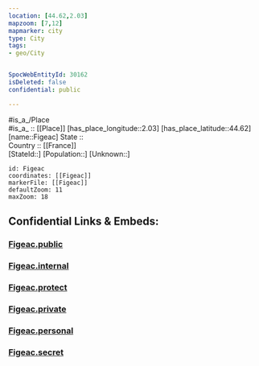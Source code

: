 ```yaml
---
location: [44.62,2.03] 
mapzoom: [7,12] 
mapmarker: city 
type: City
tags:
- geo/City


SpocWebEntityId: 30162
isDeleted: false
confidential: public

---
```

#is_a_/Place  
#is_a_ :: [[Place]] 
[has_place_longitude::2.03] 
[has_place_latitude::44.62] 
[name::Figeac] 
State ::  
Country :: [[France]]  
[StateId::] 
[Population::] 
[Unknown::] 


```leaflet
id: Figeac
coordinates: [[Figeac]] 
markerFile: [[Figeac]] 
defaultZoom: 11 
maxZoom: 18
```


## Confidential Links & Embeds: 

### [Figeac.public](/_public/\Earth\Continent\Europe\Europe~West\France\regions~France\Occitanie\departments~Occitanie\Lot\communes~Lot\Figeac\cities~FigeacFigeac.public.md) 

### [Figeac.internal](/_internal/\Earth\Continent\Europe\Europe~West\France\regions~France\Occitanie\departments~Occitanie\Lot\communes~Lot\Figeac\cities~FigeacFigeac.internal.md) 

### [Figeac.protect](/_protect/\Earth\Continent\Europe\Europe~West\France\regions~France\Occitanie\departments~Occitanie\Lot\communes~Lot\Figeac\cities~FigeacFigeac.protect.md) 

### [Figeac.private](/_private/\Earth\Continent\Europe\Europe~West\France\regions~France\Occitanie\departments~Occitanie\Lot\communes~Lot\Figeac\cities~FigeacFigeac.private.md) 

### [Figeac.personal](/_personal/\Earth\Continent\Europe\Europe~West\France\regions~France\Occitanie\departments~Occitanie\Lot\communes~Lot\Figeac\cities~FigeacFigeac.personal.md) 

### [Figeac.secret](/_secret/\Earth\Continent\Europe\Europe~West\France\regions~France\Occitanie\departments~Occitanie\Lot\communes~Lot\Figeac\cities~FigeacFigeac.secret.md)

